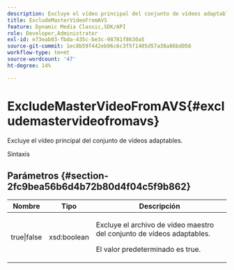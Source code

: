 ```yaml
---
description: Excluye el vídeo principal del conjunto de vídeos adaptables.
title: ExcludeMasterVideoFromAVS
feature: Dynamic Media Classic,SDK/API
role: Developer,Administrator
exl-id: e73eab03-fbda-435c-be3c-98781f8630a5
source-git-commit: 1ec8b59f442eb96c6c3f5f1405d57a38a86bd056
workflow-type: tm+mt
source-wordcount: '47'
ht-degree: 14%

---
```


# ExcludeMasterVideoFromAVS{#excludemastervideofromavs}

Excluye el vídeo principal del conjunto de vídeos adaptables.

Sintaxis

## Parámetros {#section-2fc9bea56b6d4b72b80d4f04c5f9b862}

<table id="table_04100BB8ABD84EF68B0A7CE3AD946414"> 
 <thead> 
  <tr> 
   <th colname="col1" class="entry"> Nombre </th> 
   <th colname="col2" class="entry"> Tipo </th> 
   <th colname="col3" class="entry"> Descripción </th> 
  </tr> 
 </thead>
 <tbody> 
  <tr> 
   <td colname="col1"> <span class="codeph"> true|false</span> </td> 
   <td colname="col2"> <span class="codeph"> xsd:boolean</span> </td> 
   <td colname="col3"> <p>Excluye el archivo de vídeo maestro del conjunto de vídeos adaptables. </p> <p>El valor predeterminado es true. </p> </td> 
  </tr> 
 </tbody> 
</table>
